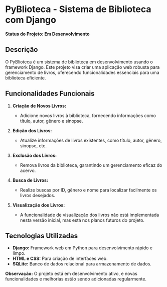 # PyBlioteca - Sistema de Biblioteca com Django

**Status do Projeto: Em Desenvolvimento**

## Descrição

O PyBlioteca é um sistema de biblioteca em desenvolvimento usando o framework Django. Este projeto visa criar uma aplicação web robusta para gerenciamento de livros, oferecendo funcionalidades essenciais para uma biblioteca eficiente.

## Funcionalidades Funcionais

1. **Criação de Novos Livros:**

   - Adicione novos livros à biblioteca, fornecendo informações como título, autor, gênero e sinopse.

2. **Edição dos Livros:**

   - Atualize informações de livros existentes, como título, autor, gênero, sinopse, etc.

3. **Exclusão dos Livros:**

   - Remova livros da biblioteca, garantindo um gerenciamento eficaz do acervo.

4. **Busca de Livros:**

   - Realize buscas por ID, gênero e nome para localizar facilmente os livros desejados.

5. **Visualização dos Livros:**
   - A funcionalidade de visualização dos livros não está implementada nesta versão inicial, mas está nos planos futuros do projeto.

## Tecnologias Utilizadas

- **Django:** Framework web em Python para desenvolvimento rápido e limpo.
- **HTML e CSS:** Para criação de interfaces web.
- **SQLite:** Banco de dados relacional para armazenamento de dados.

**Observação:** O projeto está em desenvolvimento ativo, e novas funcionalidades e melhorias estão sendo adicionadas regularmente.
